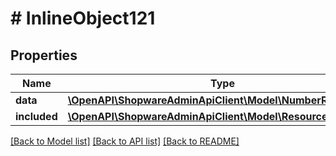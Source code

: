 # # InlineObject121

## Properties

Name | Type | Description | Notes
------------ | ------------- | ------------- | -------------
**data** | [**\OpenAPI\ShopwareAdminApiClient\Model\NumberRangeState**](NumberRangeState.md) |  | [optional]
**included** | [**\OpenAPI\ShopwareAdminApiClient\Model\Resource[]**](Resource.md) |  | [optional]

[[Back to Model list]](../../README.md#models) [[Back to API list]](../../README.md#endpoints) [[Back to README]](../../README.md)
